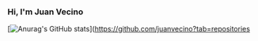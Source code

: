 ### Hi, I'm Juan Vecino

[![Anurag's GitHub stats](https://github-readme-stats.vercel.app/api?username=juanvecino&count_private=true&show_icons=true&theme=highcontrast)](https://github.com/juanvecino?tab=repositories

<!-- [![Top Langs](https://github-readme-stats.vercel.app/api/top-langs/?username=juanvecino)](https://github.com/anuraghazra/github-readme-stats) -->



<!--
**juanvecino/juanvecino** is a ✨ _special_ ✨ repository because its `README.md` (this file) appears on your GitHub profile.

Here are some ideas to get you started:

- 🔭 I’m currently working on ...
- 🌱 I’m currently learning ...
- 👯 I’m looking to collaborate on ...
- 🤔 I’m looking for help with ...
- 💬 Ask me about ...
- 📫 How to reach me: ...
- 😄 Pronouns: ...
- ⚡ Fun fact: ...
-->
